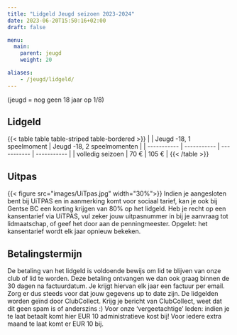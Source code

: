 ```yaml
---
title: "Lidgeld Jeugd seizoen 2023-2024"
date: 2023-06-20T15:50:16+02:00
draft: false

menu:
  main:
    parent: jeugd
    weight: 20

aliases:
    - /jeugd/lidgeld/
---
```



(jeugd = nog geen 18 jaar op 1/8)

## Lidgeld
{{< table table table-striped table-bordered >}}
|  | Jeugd -18, 1 speelmoment | Jeugd -18, 2 speelmomenten |
| ----------- | ----------- | ----------- | ----------- |
| volledig seizoen |  70 € |  105 € |
{{< /table >}}



## Uitpas
{{< figure src="images/UiTpas.jpg" width="30%">}}
Indien je aangesloten bent bij UiTPAS en in aanmerking komt voor sociaal tarief, kan je ook bij Gentse BC een korting krijgen van 80% op het lidgeld. Heb je recht op een kansentarief via UiTPAS, vul zeker jouw uitpasnummer in bij je aanvraag tot lidmaatschap, of geef het door aan de penningmeester. Opgelet: het kansentarief wordt elk jaar opnieuw bekeken.



## Betalingstermijn
De betaling van het lidgeld is voldoende bewijs om lid te blijven van onze club of lid te worden.  Deze betaling ontvangen we dan ook graag binnen de 30 dagen na factuurdatum. Je krijgt hiervan elk jaar een factuur per email. Zorg er dus steeds voor dat jouw gegevens up to date zijn.
De lidgelden worden geïnd door ClubCollect. Krijg je bericht van ClubCollect, weet dat dit geen spam is of anderszins :)
Voor onze ‘vergeetachtige’ leden: indien je te laat betaalt komt hier EUR 10 administratieve kost bij! Voor iedere extra maand te laat komt er EUR 10 bij.